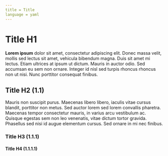 ```yaml
---
title = Title
language = yaml
---
```



# Title H1
**Lorem ipsum** dolor sit amet, consectetur adipiscing elit. Donec massa velit, mollis sed lectus sit amet, vehicula bibendum magna. Duis sit amet mi lectus. Etiam ultrices at ipsum ut dictum. Mauris in auctor odio. Sed accumsan eu sem non ornare. Integer id nisl sed turpis rhoncus rhoncus non ut nisi. Nunc porttitor consequat finibus. 


## Title H2 (1.1)
 Mauris non suscipit purus. Maecenas libero libero, iaculis vitae cursus blandit, porttitor non metus. Sed auctor lorem sed lorem convallis pharetra. Maecenas tempor consectetur mauris, in varius arcu vestibulum ac. Quisque egestas sem non leo venenatis, vitae dictum tortor gravida. Phasellus sed nisi id augue elementum cursus. Sed ornare in mi nec finibus. 

### Title H3 (1.1.1)


#### Title H4 (1.1.1.1)


